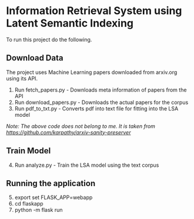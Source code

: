 
# Information Retrieval System using Latent Semantic Indexing

To run this project do the following.

## Download Data

The project uses Machine Learning papers downloaded from arxiv.org using its API.

1. Run fetch_papers.py - Downloads meta information of papers from the API
2. Run download_papers.py - Downloads the actual papers for the corpus
3. Run pdf_to_txt.py - Converts pdf into text file for fitting into the LSA model
   
*Note: The above code does not belong to me. It is taken from https://github.com/karpathy/arxiv-sanity-preserver*

## Train Model

4. Run analyze.py - Train the LSA model using the text corpus

## Running the application

5. export set FLASK_APP=webapp
6. cd flaskapp
7. python -m flask run

